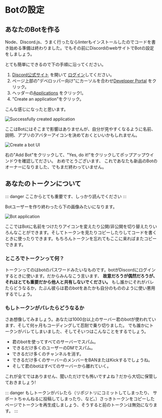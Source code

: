 <!-- 
# Setting up a bot application
-->

# Botの設定



<!-- 
## Creating your bot
-->

## あなたのBotを作る


<!--
Now that you've installed Node, discord.js, and hopefully a linter, you're almost ready to start coding! The next step you need to take is setting up an actual Discord bot application via Discord's website.
-->

Node、Discord.js、うまく行ったならlinterもインストールしたのでコードを書き始める準備は終わりました。でもその前にDiscordのwebサイトでBotの設定をしましょう。

<!--
It's incredibly easy to create one. The steps you need to take are as follows:
-->

とても簡単にできるので下の手順に沿ってください。

<!--
1. Open up [the Discord website](https://discordapp.com/) and [login](https://discordapp.com/login).
2. Hover over the "Developers" drop-down menu and click on the [Developer Portal](https://discordapp.com/developers/docs/intro) link.
3. On the header click on the [Applications](https://discordapp.com/developers/applications) link.
4. Click on the "Create an application" button.
-->

1. [Discord公式サイト](https://discordapp.com/) を開いて [ログイン](https://discordapp.com/login)してください。
2. ページ上部の"デベロッパー向け"にカーソルを合わせ[Developer Portal](https://discordapp.com/developers/docs/intro) をクリック。
3. ヘッダーの[Applications](https://discordapp.com/developers/applications) をクリック!。
4. "Create an application"をクリック。


<!--
You should see a page like this:
-->

こんな感じになったと思います。




![Successfully created application](~@/images/create-app.png)


<!--
You can optionally enter a name, description, and avatar for your application here. Once you've saved your changes, you can move on by selecting the "Bot" tab in the left pane.
-->


ここはBotにはそこまで影響はありませんが、自分が見やすくなるように名前、説明、アプリのアバターアイコンを決めておくといいかもしれません。

![Create a bot UI](~@/images/create-bot.png)

<!--
Click the "Add Bot" button on the right and confirm the pop-up window by clicking "Yes, do it!". Congratulations, you're now the proud owner of a shiny new Discord bot! You're not quite done, though.
-->

右の"Add Bot"をクリックして、"Yes, do it!"をクリックしてポップアップウインドウを確認してださい。 おめでとうございます、 これであなたも新品のBotのオーナーになりました、でもまだ終わっていません。

<!--
## Your token
-->

## あなたのトークンについて

<!--
::: danger
This section is very important, so pay close attention. It explains what your bot token is, as well as the security aspects of it.
:::
-->

::: danger
ここからとても重要です、しっかり読んでください
:::

<!--
After creating a bot user, you'll see a section like this:
-->

Botユーザーを作り終わったら下の画像みたいになります。

![Bot application](~@/images/created-bot.png)

<!--
In this panel, you can give your bot a snazzy avatar, set its username, and make it public or private. You can access your token in this panel as well, either by revealing it or simply pressing the "Copy" button. When we ask you to paste your token somewhere, this is the value that you need to put in. Don't worry if you do happen to lose it at some point; you can always come back to this page and copy it again.
-->

ここではBotに名前をつけたりアイコンを変えたり公開/非公開を切り替えたりいろんなことができます。そしてトークンを見たりコピーしたりしてコードを書くときに使ったりできます。もちろんトークンを忘れてもここに来ればまたコピーできます。

<!--
### What is a token, anyway?

-->

### ところでトークンって何？

<!--
A token is essentially your bot's password; it's what your bot uses to login to Discord. With that being said, **it is vital that you do not ever share this token with anybody, purposely or accidentally**. If someone does manage to get a hold of your token, they can use your bot as if it were theirs—this means they can perform malicious acts with it.
-->

トークンってのはbotのパスワードみたいなものです。botがDiscordにログインするときに使います。だからみんなこう言います、 **故意だろうが偶然だろうが、それはとても重要だから他人と共有しないでください。** もし誰かにそれがバレたらどうなるか，たぶん彼らは君のbotをあたかも自分のもののように使い悪用するでしょう。

<!--
### Token leak scenario
-->

### もしトークンがバレたらどうなるか

<!--
Let's imagine that you have a bot on over 1,000 servers, and it took you many, many months of coding and patience to get it on that amount. Your token gets leaked somewhere, and now someone else has it. That person can:

* Spam every server your bot is on;
* Attempt to DM spam as many users as they can;
* Attempt to delete as many channels as they can;
* Attempt to kick or ban as many server members as they possibly can;
* Make your bot leave all of the servers it has joined.
-->

さあ想像してみましょう。あなたは1000台以上のサーバー君のbotが使われています、そして何ヶ月もコーディングして忍耐で乗り切りました。
でも誰かにトークンがバレてしまいました、そしてそいつはこんなことをするでしょう。

* 君のbotを使ってすべてのサーバーでスパム。
* できるだけ多くのユーザーのDMでスパム。
* できるだけ多くのチャンネルを消す。
* できるだけ多くのサーバーのメンバーをBANまたはKickするでしょうね。
* そして君のbotはすべてのサーバーから離れていく。

<!--
All that and much, much more. Sounds pretty terrible, right? So make sure to keep your token as safe as possible!
-->

これが全てではありません、聞いただけでも怖いですよね？だから大切に保管しておきましょう!

<!--
::: danger
If you ever somehow leak your token (commit it to a repository, post it in a support channel, etc.) or otherwise see your bot in danger, return to this page and regenerate a new one. Your old token will become invalid and you'll need to update it with the new one in all the places you've used it.
:::
-->

::: danger
もしトークンがバレたら（リポジトリにコミットしてしまったり、 サポートちゃんねるに投稿してしまったり、など。）さっきトークンをコピーしたページでトークンを再生成しましょう、そうすると前のトークンは無効になります。
:::